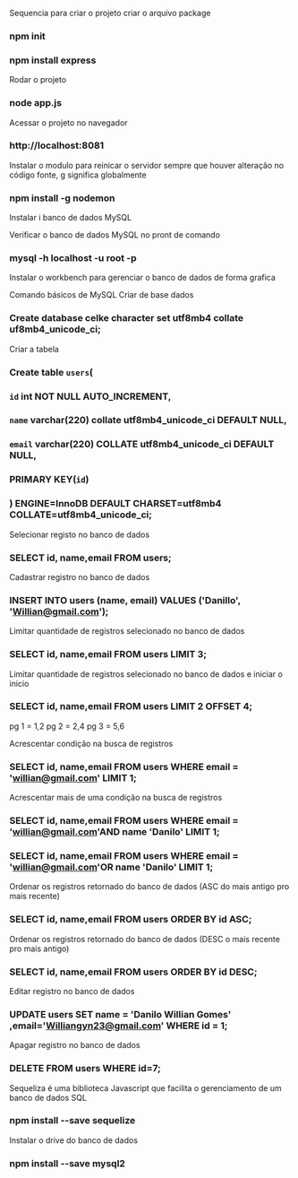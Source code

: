 Sequencia para criar o projeto 
criar o arquivo package
### npm init

### npm install express

Rodar o projeto 
### node app.js

Acessar o projeto no navegador
### http://localhost:8081

Instalar o  modulo para reinicar o servidor sempre que houver   alteração no código fonte, g significa globalmente
### npm install -g nodemon

Instalar i banco de dados MySQL

Verificar o banco de dados MySQL no pront de comando
### mysql -h localhost  -u root -p

Instalar o workbench para gerenciar o banco de dados de forma grafica

Comando básicos de MySQL
Criar de base dados
### Create database celke character set utf8mb4 collate uf8mb4_unicode_ci;

Criar a tabela

### Create table `users`(
### `id` int NOT NULL AUTO_INCREMENT,
### `name` varchar(220) collate utf8mb4_unicode_ci  DEFAULT NULL,
### `email` varchar(220) COLLATE utf8mb4_unicode_ci DEFAULT NULL,
### PRIMARY KEY(`id`)
### ) ENGINE=InnoDB DEFAULT CHARSET=utf8mb4 COLLATE=utf8mb4_unicode_ci;

Selecionar registo no banco de dados
### SELECT id, name,email FROM users;

Cadastrar registro no banco de dados 
### INSERT INTO	 users (name, email) VALUES ('Danillo', 'Willian@gmail.com');

Limitar quantidade de registros selecionado no banco de dados 
### SELECT id, name,email FROM users LIMIT 3;

Limitar quantidade de registros selecionado no banco de dados e iniciar o inicio
### SELECT id, name,email FROM users LIMIT 2 OFFSET 4;
pg 1 = 1,2
pg 2 = 2,4
pg 3 = 5,6

Acrescentar condição na busca de registros
### SELECT id, name,email FROM users WHERE email = 'willian@gmail.com' LIMIT 1;

Acrescentar mais de uma condição na busca de registros
### SELECT id, name,email FROM users WHERE email = 'willian@gmail.com'AND name 'Danilo' LIMIT 1;
### SELECT id, name,email FROM users WHERE email = 'willian@gmail.com'OR name 'Danilo' LIMIT 1;

Ordenar os registros retornado do banco de dados (ASC do mais antigo pro mais recente)
### SELECT id, name,email FROM users ORDER BY id ASC;

Ordenar os registros retornado do banco de dados (DESC o mais recente pro mais antigo)
### SELECT id, name,email FROM users ORDER BY id DESC;

Editar registro no banco de dados
### UPDATE users SET name = 'Danilo Willian Gomes' ,email='Williangyn23@gmail.com' WHERE id = 1;

Apagar registro no banco de dados
### DELETE FROM users WHERE id=7;

Sequeliza é uma biblioteca Javascript que facilita o gerenciamento de um banco de dados SQL
### npm install --save sequelize

Instalar o drive do banco de dados 
### npm install --save mysql2
